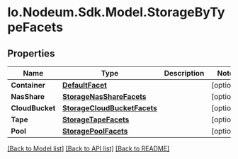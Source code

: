 # Io.Nodeum.Sdk.Model.StorageByTypeFacets
## Properties

Name | Type | Description | Notes
------------ | ------------- | ------------- | -------------
**Container** | [**DefaultFacet**](DefaultFacet.md) |  | [optional] 
**NasShare** | [**StorageNasShareFacets**](StorageNasShareFacets.md) |  | [optional] 
**CloudBucket** | [**StorageCloudBucketFacets**](StorageCloudBucketFacets.md) |  | [optional] 
**Tape** | [**StorageTapeFacets**](StorageTapeFacets.md) |  | [optional] 
**Pool** | [**StoragePoolFacets**](StoragePoolFacets.md) |  | [optional] 

[[Back to Model list]](../README.md#documentation-for-models) [[Back to API list]](../README.md#documentation-for-api-endpoints) [[Back to README]](../README.md)

